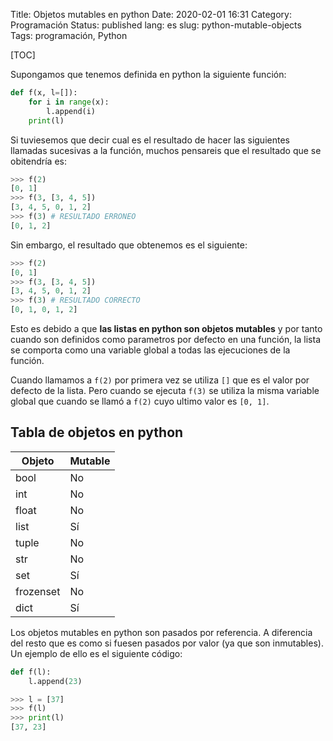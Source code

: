 Title: Objetos mutables en python
Date: 2020-02-01 16:31
Category: Programación
Status: published
lang: es
slug: python-mutable-objects
Tags: programación, Python

[TOC]

Supongamos que tenemos definida en python la siguiente función:
```python
def f(x, l=[]):
    for i in range(x):
        l.append(i)
    print(l)
```

Si tuviesemos que decir cual es el resultado de hacer las siguientes llamadas sucesivas a la función, muchos pensareis que el resultado que se obitendría es:

```python
>>> f(2)
[0, 1]
>>> f(3, [3, 4, 5])
[3, 4, 5, 0, 1, 2]
>>> f(3) # RESULTADO ERRONEO 
[0, 1, 2]
```

Sin embargo, el resultado que obtenemos es el siguiente:

```python
>>> f(2)
[0, 1]
>>> f(3, [3, 4, 5])
[3, 4, 5, 0, 1, 2]
>>> f(3) # RESULTADO CORRECTO
[0, 1, 0, 1, 2]
```


Esto es debido a que **las listas en python son objetos mutables** y por tanto cuando son definidos como parametros por defecto en una función, la lista se comporta como una variable global a todas las ejecuciones de la función. 

Cuando llamamos a `f(2)` por primera vez se utiliza `[]` que es el valor por defecto de la lista. Pero cuando se ejecuta `f(3)` se utiliza la misma variable global que cuando se llamó a `f(2)` cuyo ultimo valor es `[0, 1]`.




Tabla de objetos en python
--------------------------

| Objeto   | Mutable |
|----------|---------|
|bool      |No       |
|int       |No       |
|float     |No       |
|list      |Sí       |
|tuple     |No       |
|str       |No       |
|set       |Sí       |
|frozenset |No       |
|dict      |Sí       |


Los objetos mutables en python son pasados por referencia. A diferencia del resto que es como si fuesen pasados por valor (ya que son inmutables).
Un ejemplo de ello es el siguiente código:

```python
def f(l):
    l.append(23)

>>> l = [37]
>>> f(l)
>>> print(l)
[37, 23]
```
